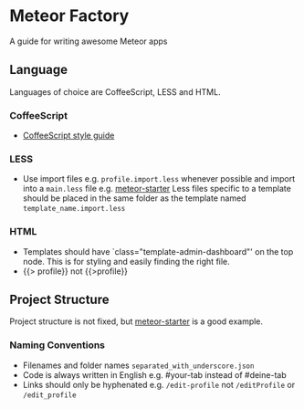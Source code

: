 # Meteor Factory
A guide for writing awesome Meteor apps

## Language ##
Languages of choice are CoffeeScript, LESS and HTML.

### CoffeeScript ###
* [CoffeeScript style guide](https://github.com/polarmobile/coffeescript-style-guide)

### LESS ###
* Use import files e.g. `profile.import.less` whenever possible and import into a `main.less` file e.g. [meteor-starter](https://github.com/yogiben/meteor-starter/blob/master/client/style/main.less)
Less files specific to a template should be placed in the same folder as the template named `template_name.import.less`

### HTML ###
* Templates should have `class="template-admin-dashboard"' on the top node. This is for styling and easily finding the right file.
* {{> profile}} not {{>profile}}

## Project Structure ##
Project structure is not fixed, but [meteor-starter](https://github.com/yogiben/meteor-starter) is a good example.

### Naming Conventions ###
* Filenames and folder names `separated_with_underscore.json`
* Code is always written in English e.g. #your-tab instead of #deine-tab
* Links should only be hyphenated e.g. `/edit-profile` not `/editProfile` or `/edit_profile`
